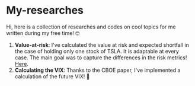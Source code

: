 # My-researches
Hi, here is a collection of researches and codes on cool topics for me written during my free time! 🤓

1. **Value-at-risk**: I've calculated the value at risk and expected shortfall in the case of holding only one stock of TSLA. It is adaptable at every case. The main goal was to capture the differences in the risk metrics! [Here]([url](https://github.com/yukigiusy/My-researches/blob/main/VAR_%20(1).ipynb)).
2. **Calculating the VIX**: Thanks to the CBOE paper, I've implemented a calculation of the future VIX! 🚀
